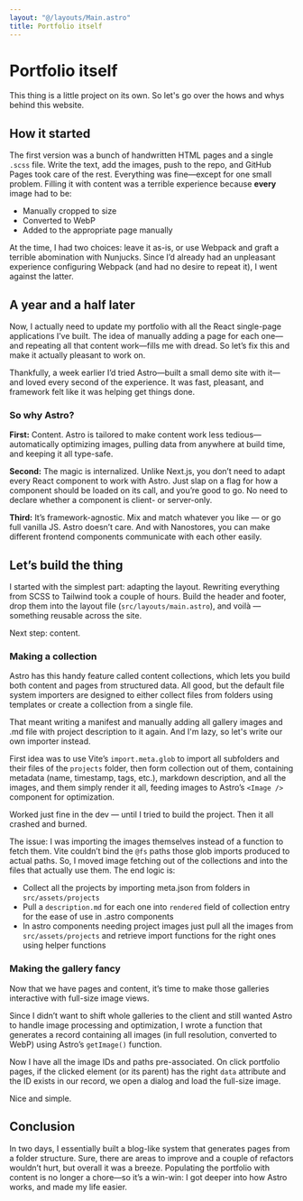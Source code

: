 ```yaml
---
layout: "@/layouts/Main.astro"
title: Portfolio itself
---
```

<div class="max-w-3xl w-full mx-auto px-6 py-2 markdown space-y-1.5 balance rounded-lg my-6 bg-neutral-900 
text-neutral-300/75">

# Portfolio itself

This thing is a little project on its own. So let's go over the hows and whys behind this website.

## How it started

The first version was a bunch of handwritten HTML pages and a single `.scss` file. Write the text, add the images, push to the repo, and GitHub Pages took care of the rest. Everything was fine—except for one small problem. Filling it with content was a terrible experience because **every** image had to be:

- Manually cropped to size
- Converted to WebP
- Added to the appropriate page manually

At the time, I had two choices: leave it as-is, or use Webpack and graft a terrible abomination with Nunjucks. Since I’d already had an unpleasant experience configuring Webpack (and had no desire to repeat it), I went against the latter.

## A year and a half later

Now, I actually need to update my portfolio with all the React single-page applications I’ve built. The idea of manually adding a page for each one—and repeating all that content work—fills me with dread. So let’s fix this and make it actually pleasant to work on.

Thankfully, a week earlier I’d tried Astro—built a small demo site with it—and loved every second of the experience. It was fast, pleasant, and framework felt like it was helping get things done.

### So why Astro?

**First:** Content. Astro is tailored to make content work less tedious—automatically optimizing images, pulling data from anywhere at build time, and keeping it all type-safe.

**Second:** The magic is internalized. Unlike Next.js, you don’t need to adapt every React component to work with Astro. Just slap on a flag for how a component should be loaded on its call, and you’re good to go. No need to declare whether a component is client- or server-only.

**Third:** It’s framework-agnostic. Mix and match whatever you like — or go full vanilla JS. Astro doesn’t care. And with Nanostores, you can make different frontend components communicate with each other easily.

## Let’s build the thing

I started with the simplest part: adapting the layout. Rewriting everything from SCSS to Tailwind took a couple of hours. Build the header and footer, drop them into the layout file (`src/layouts/main.astro`), and voilà — something reusable across the site.

Next step: content.

### Making a collection

Astro has this handy feature called content collections, which lets you build both content and pages from structured data. All good, but the default file system importers are designed to either collect files from folders using templates or create a collection from a single file.

That meant writing a manifest and manually adding all gallery images and .md file with project description to it again. And I'm lazy, so let's write our own importer instead.

First idea was to use Vite’s `import.meta.glob` to import all subfolders and their files of the `projects` folder, then form collection out of them, containing metadata (name, timestamp, tags, etc.), markdown description, and all the images, and them simply render it all, feeding images to Astro’s `<Image />` component for optimization.

Worked just fine in the dev — until I tried to build the project. Then it all crashed and burned.

The issue: I was importing the images themselves instead of a function to fetch them. Vite couldn’t bind the `@fs` paths those glob imports produced to actual paths. So, I moved image fetching out of the collections and into the files that actually use them. The end logic is:

- Collect all the projects by importing meta.json from folders in `src/assets/projects`
- Pull a `description.md` for each one into `rendered` field of collection entry for the ease of use in .astro components
- In astro components needing project images just pull all the images from `src/assets/projects` and retrieve import functions for the right ones using helper functions

### Making the gallery fancy

Now that we have pages and content, it’s time to make those galleries interactive with full-size image views.

Since I didn’t want to shift whole galleries to the client and still wanted Astro to handle image processing and optimization, I wrote a function that generates a record containing all images (in full resolution, converted to WebP) using Astro’s `getImage()` function.

Now I have all the image IDs and paths pre-associated. On click portfolio pages, if the clicked element (or its parent) has the right `data` attribute and the ID exists in our record, we open a dialog and load the full-size image.

Nice and simple.

## Conclusion

In two days, I essentially built a blog-like system that generates pages from a folder structure. Sure, there are areas to improve and a couple of refactors wouldn’t hurt, but overall it was a breeze. Populating the portfolio with content is no longer a chore—so it’s a win-win: I got deeper into how Astro works, and made my life easier.

</div>
